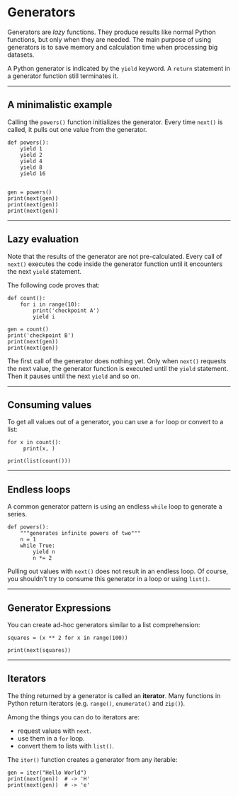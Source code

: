 Generators
==========

Generators are *lazy* functions. They produce results like normal Python
functions, but only when they are needed. The main purpose of using
generators is to save memory and calculation time when processing big
datasets.

A Python generator is indicated by the `yield` keyword. A `return`
statement in a generator function still terminates it.

------------------------------------------------------------------------

A minimalistic example
----------------------

Calling the `powers()` function initializes the generator. Every time
`next()` is called, it pulls out one value from the generator.

``` {.sourceCode .python3}
def powers():
    yield 1
    yield 2
    yield 4
    yield 8
    yield 16


gen = powers()    
print(next(gen))
print(next(gen))
print(next(gen))
```

------------------------------------------------------------------------

Lazy evaluation
---------------

Note that the results of the generator are not pre-calculated. Every
call of `next()` executes the code inside the generator function until
it encounters the next `yield` statement.

The following code proves that:

``` {.sourceCode .python3}
def count():
    for i in range(10):
        print('checkpoint A')
        yield i

gen = count()
print('checkpoint B')
print(next(gen))
print(next(gen))
```

The first call of the generator does nothing yet. Only when `next()`
requests the next value, the generator function is executed until the
`yield` statement. Then it pauses until the next `yield` and so on.

------------------------------------------------------------------------

Consuming values
----------------

To get all values out of a generator, you can use a `for` loop or
convert to a list:

``` {.sourceCode .python3}
for x in count():
     print(x, )

print(list(count()))
```

------------------------------------------------------------------------

Endless loops
-------------

A common generator pattern is using an endless `while` loop to generate
a series.

``` {.sourceCode .python3}
def powers():
    """generates infinite powers of two"""
    n = 1
    while True:
        yield n
        n *= 2
```

Pulling out values with `next()` does not result in an endless loop. Of
course, you shouldn't try to consume this generator in a loop or using
`list()`.

------------------------------------------------------------------------

Generator Expressions
---------------------

You can create ad-hoc generators similar to a list comprehension:

``` {.sourceCode .python3}
squares = (x ** 2 for x in range(100))

print(next(squares))
```

------------------------------------------------------------------------

Iterators
---------

The thing returned by a generator is called an **iterator**. Many
functions in Python return iterators (e.g. `range()`, `enumerate()` and
`zip()`).

Among the things you can do to iterators are:

-   request values with `next`.
-   use them in a `for` loop.
-   convert them to lists with `list()`.

The `iter()` function creates a generator from any iterable:

``` {.sourceCode .python3}
gen = iter("Hello World")
print(next(gen))  # -> 'H'
print(next(gen))  # -> 'e'
```
